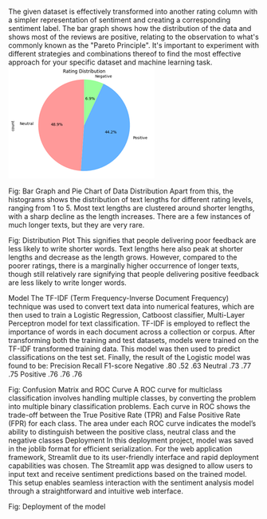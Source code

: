 The given dataset is effectively transformed into another rating column with a simpler representation of sentiment and creating a corresponding sentiment label. 
The bar graph shows how the distribution of the data and shows most of the reviews are positive, relating to the observation to what's commonly known as the "Pareto Principle". It's important to experiment with different strategies and combinations thereof to find the most effective approach for your specific dataset and machine learning task. 
<img src ="images/1.png">

Fig: Bar Graph and Pie Chart of Data Distribution
Apart from this, the histograms shows the distribution of text lengths for different rating levels, ranging from 1 to 5. Most text lengths are clustered around shorter lengths, with a sharp decline as the length increases. There are a few instances of much longer texts, but they are very rare. 
   
Fig: Distribution Plot
This signifies that people delivering poor feedback are less likely to write shorter words. Text lengths here also peak at shorter lengths and decrease as the length grows. However, compared to the poorer ratings, there is a marginally higher occurrence of longer texts, though still relatively rare signifying that people delivering positive feedback are less likely to write longer words.

Model
The TF-IDF (Term Frequency-Inverse Document Frequency) technique was used to convert text data into numerical features, which are then used to train a Logistic Regression, Catboost classifier, Multi-Layer Perceptron model for text classification. TF-IDF is employed to reflect the importance of words in each document across a collection or corpus. After transforming both the training and test datasets, models were trained on the TF-IDF transformed training data. This model was then used to predict classifications on the test set. Finally, the result of the Logistic model was found to be:
	Precision	Recall	F1-score
Negative	.80	.52	.63
Neutral	.73	.77	.75
Positive	.76	.76	.76

  
Fig: Confusion Matrix and ROC Curve
A ROC curve for multiclass classification involves handling multiple classes, by converting the problem into multiple binary classification problems. Each curve in ROC shows the trade-off between the True Positive Rate (TPR) and False Positive Rate (FPR) for each class. The area under each ROC curve indicates the model’s ability to distinguish between the positive class, neutral class and the negative classes
Deployment
In this deployment project, model was saved in the joblib format for efficient serialization. For the web application framework, Streamlit due to its user-friendly interface and rapid deployment capabilities was chosen. The Streamlit app was designed to allow users to input text and receive sentiment predictions based on the trained model. This setup enables seamless interaction with the sentiment analysis model through a straightforward and intuitive web interface.


 
Fig: Deployment of the model
